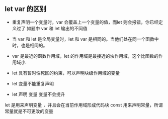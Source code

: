 ## let var 的区别
- 重复声明一个变量时，var 会覆盖上一个变量的值，而let 则会报错，你已经定义过了
    如题中 var 和 let 输出的不同值

- 当 var 和 let 是全局变量时，let 和 var 是相同的。当他们处在同一个函数中时，也是相同的。

- var 是最近的函数作用域，let 的作用域是最接近的块作用域，这个比函数的作用域小

- let 具有暂时性死区的约束，可以声明块级作用域的变量

- let 变量不能重复声明

- let 声明 变量 变量不会提升

let 是用来声明变量  ，并且会在当前作用域形成代码块
const 用来声明常量，所谓常量就是不可更改的变量